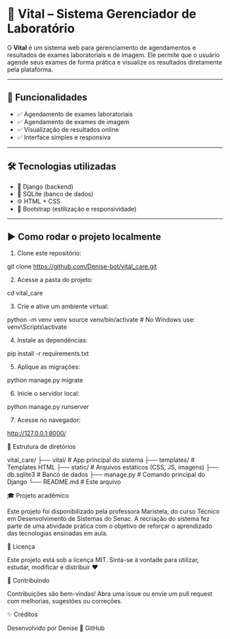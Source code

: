# 🧪 Vital – Sistema Gerenciador de Laboratório

O **Vital** é um sistema web para gerenciamento de agendamentos e resultados de exames laboratoriais e de imagem. Ele permite que o usuário agende seus exames de forma prática e visualize os resultados diretamente pela plataforma.

---

## 📌 Funcionalidades

- ✅ Agendamento de exames laboratoriais
- ✅ Agendamento de exames de imagem
- ✅ Visualização de resultados online
- ✅ Interface simples e responsiva

---

## 🛠️ Tecnologias utilizadas

- 🐍 Django (backend)
- 💾 SQLite (banco de dados)
- 🌐 HTML + CSS
- 🎨 Bootstrap (estilização e responsividade)

---

## ▶️ Como rodar o projeto localmente

1. Clone este repositório:

git clone https://github.com/Denise-bot/vital_care.git

2. Acesse a pasta do projeto:

cd vital_care


3. Crie e ative um ambiente virtual:

python -m venv venv
source venv/bin/activate   # No Windows use: venv\Scripts\activate

4. Instale as dependências:

pip install -r requirements.txt


5. Aplique as migrações:

python manage.py migrate


6. Inicie o servidor local:

python manage.py runserver


7. Acesse no navegador:

http://127.0.0.1:8000/


📁 Estrutura de diretórios

vital_care/
├── vital/                 # App principal do sistema
├── templates/             # Templates HTML
├── static/                # Arquivos estáticos (CSS, JS, imagens)
├── db.sqlite3             # Banco de dados
├── manage.py              # Comando principal do Django
└── README.md              # Este arquivo


🎓 Projeto acadêmico

Este projeto foi disponibilizado pela professora Maristela, do curso Técnico em Desenvolvimento de Sistemas do Senac.
A recriação do sistema fez parte de uma atividade prática com o objetivo de reforçar o aprendizado das tecnologias ensinadas em aula.

📄 Licença

Este projeto está sob a licença MIT.
Sinta-se à vontade para utilizar, estudar, modificar e distribuir ❤️

🤝 Contribuindo

Contribuições são bem-vindas!
Abra uma issue ou envie um pull request com melhorias, sugestões ou correções.

✨ Créditos

Desenvolvido por Denise 💙
GitHub
